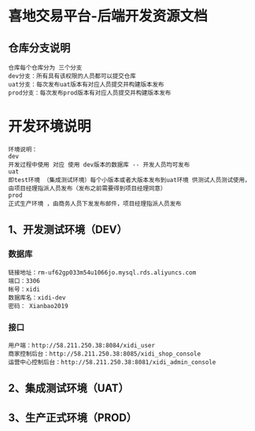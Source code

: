 # 喜地交易平台-后端开发资源文档

## 仓库分支说明
```
仓库每个仓库分为 三个分支
dev分支：所有具有该权限的人员都可以提交仓库
uat分支：每次发布uat版本有对应人员提交并构建版本发布
prod分支：每次发布prod版本有对应人员提交并构建版本发布
```

# 开发环境说明

``` 
环境说明：
dev 
开发过程中使用 对应 使用 dev版本的数据库 -- 开发人员均可发布
uat
即test环境 （集成测试环境）每个小版本或者大版本发布到uat环境 供测试人员测试使用，由项目经理指派人员发布（发布之前需要得到项目经理同意）
prod
正式生产环境 ，由商务人员下发发布邮件，项目经理指派人员发布
``` 

## 1、开发测试环境（DEV）
### 数据库
```
链接地址：rm-uf62gp033m54u1066jo.mysql.rds.aliyuncs.com
端口：3306
帐号：xidi
数据库名：xidi-dev
密码： Xianbao2019
```
### 接口
```
用户端：http://58.211.250.38:8084/xidi_user
商家控制后台：http://58.211.250.38:8085/xidi_shop_console
运营中心控制后台：http://58.211.250.38:8081/xidi_admin_console
```
 
## 2、集成测试环境（UAT）
## 3、生产正式环境（PROD）
